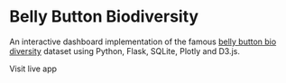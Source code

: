 # Belly Button Biodiversity

An interactive dashboard implementation of the famous <a href="http://robdunnlab.com/projects/belly-button-biodiversity/"> belly button bio diversity</a> dataset using Python, Flask, SQLite, Plotly and D3.js.

Visit live app 
